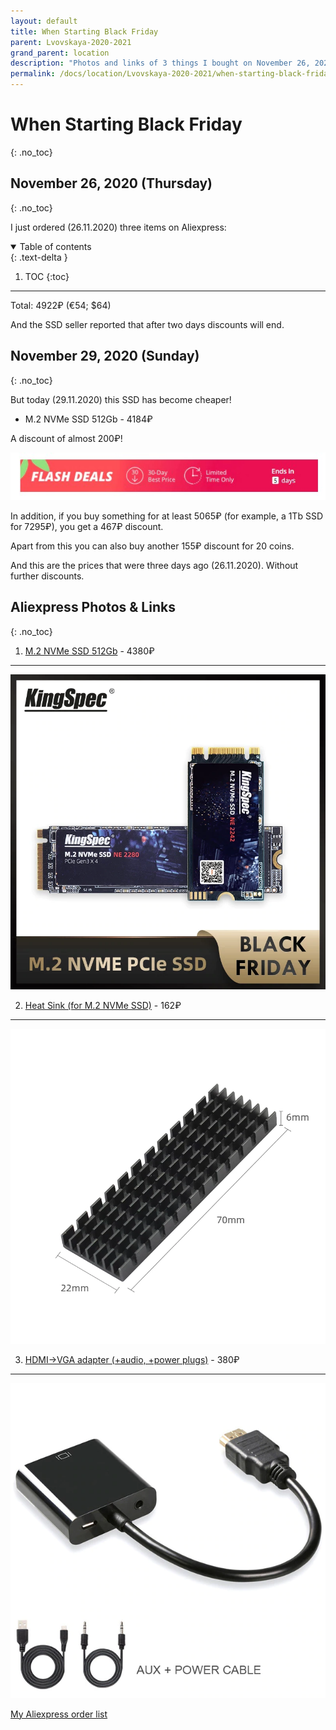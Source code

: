 ```yaml
---
layout: default
title: When Starting Black Friday
parent: Lvovskaya-2020-2021
grand_parent: location
description: "Photos and links of 3 things I bought on November 26, 2020 on Black Friday"
permalink: /docs/location/Lvovskaya-2020-2021/when-starting-black-friday/
---
```


# When Starting Black Friday
{: .no_toc}

## November 26, 2020 (Thursday)
{: .no_toc}

I just ordered (26.11.2020) three items on Aliexpress: 

<details open markdown="block">
  <summary>
    Table of contents
  </summary>
  {: .text-delta }

1. TOC
{:toc}
</details>

---

Total: 4922₽ (€54; $64)

And the SSD seller reported that after two days discounts will end.
## November 29, 2020 (Sunday)
{: .no_toc}

But today (29.11.2020) this SSD has become cheaper!

* M.2 NVMe SSD 512Gb - 4184₽

 A discount of almost 200₽!

[![hot-deal](hot-deal-black-friday-aliexpress.jpg)](hot-deal-black-friday-aliexpress.jpg)

In addition, if you buy something for at least 5065₽ (for example, a 1Tb SSD for 7295₽), you get a 467₽ discount.

Apart from this you can also buy another 155₽ discount for 20 coins.

And this are the prices that were three days ago (26.11.2020). Without further discounts.

## Aliexpress Photos & Links
{: .no_toc}

1. [M.2 NVMe SSD 512Gb](https://aliexpress.ru/item/32847169083.html?cv=815660&af=205380&utm_campaign=205380&aff_platform=link-c-tool&utm_medium=cpa&sk=mr6wR6CC&aff_trace_key=8fdfbd25346e41a1999b627179d14b1e-1606479893486-02170-mr6wR6CC&dp=25ba1848a13d9061635b53c8f8eedc4b&terminal_id=b5d4c8214650400883a6bb062ce6397f&utm_source=admitad&utm_content=815660) - 4380₽
----
[![M.2-NVMe-SSD](KingSpec-M2-NVMe-ssd-PCIe.jpg)](KingSpec-M2-NVMe-ssd-PCIe.jpg)

2. [Heat Sink (for M.2 NVMe SSD)](https://aliexpress.ru/item/4001062118667.html?spm=a2g0s.9042311.0.0.384533edvvLOiB) - 162₽
---- 
[![heat-sink](M-2-NGFF-heat-sink.jpg)](M-2-NGFF-heat-sink.jpg)

3. [HDMI->VGA adapter (+audio, +power plugs)](https://aliexpress.ru/item/32864796089.html?spm=a2g0s.9042311.0.0.384533edvvLOiB) - 380₽
---- 
[![HDMI-VGA-adapter](hdmi-vga-adapter.jpg)](hdmi-vga-adapter.jpg)

[My Aliexpress order list](https://trade.aliexpress.ru/orderList.htm?spm=a2g0o.cart.1000002.13.5dcd3c00IvXwEr&tracelog=ws_topbar&tsp=1606407098548)
